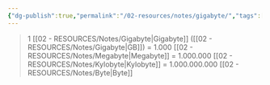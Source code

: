 ```yaml
---
{"dg-publish":true,"permalink":"/02-resources/notes/gigabyte/","tags":["mathe/binärzahlen"]}
---
```


>1 [[02 - RESOURCES/Notes/Gigabyte\|Gigabyte]] ([[02 - RESOURCES/Notes/Gigabyte\|GB]]) = 1.000 [[02 - RESOURCES/Notes/Megabyte\|Megabyte]] = 1.000.000 [[02 - RESOURCES/Notes/Kylobyte\|Kylobyte]] = 1.000.000.000 [[02 - RESOURCES/Notes/Byte\|Byte]]